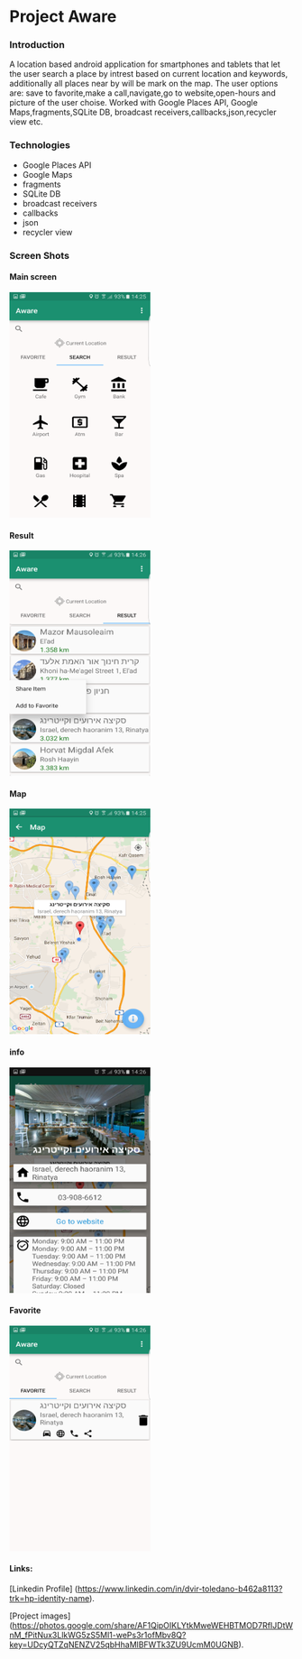 # Project Aware

### Introduction
A location based android application for smartphones and tablets that let the user search a place by intrest based on current location and keywords, additionally all places near by will be  mark on the map.
The user options are: save to favorite,make a call,navigate,go to website,open-hours and picture of the user choise.
Worked with Google Places API, Google Maps,fragments,SQLite DB, broadcast receivers,callbacks,json,recycler view etc.

### Technologies 

* Google Places API
* Google Maps
* fragments
* SQLite DB
* broadcast receivers
* callbacks
* json 
* recycler view

### Screen Shots

#### Main screen 
<img src=https://github.com/dt170/Aware/blob/master/images/main.png width="250" height="400">

#### Result

<img src=https://github.com/dt170/Aware/blob/master/images/result.png width="250" height="400">

#### Map

<img src=https://github.com/dt170/Aware/blob/master/images/map.png width="250" height="400">

#### info

<img src=https://github.com/dt170/Aware/blob/master/images/info.png width="250" height="400">

#### Favorite

<img src=https://github.com/dt170/Aware/blob/master/images/fav.png width="250" height="400">


#### Links:
[Linkedin Profile] (https://www.linkedin.com/in/dvir-toledano-b462a8113?trk=hp-identity-name).

[Project images] (https://photos.google.com/share/AF1QipOIKLYtkMweWEHBTMOD7RfIJDtWnM_fPitNux3LlkWG5zS5Ml1-wePs3r1ofMbv8Q?key=UDcyQTZqNENZV25qbHhaMlBFWTk3ZU9UcmM0UGNB).
